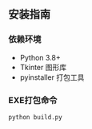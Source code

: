 ## 安装指南

### 依赖环境
- Python 3.8+
- Tkinter 图形库
- pyinstaller 打包工具

### EXE打包命令
```bash
python build.py
